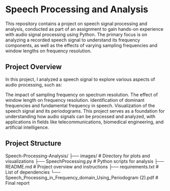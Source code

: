 # Speech Processing and Analysis
This repository contains a project on speech signal processing and analysis, conducted as part of an assignment to gain hands-on experience with audio signal processing using Python. The primary focus is on analyzing a recorded speech signal to understand its frequency components, as well as the effects of varying sampling frequencies and window lengths on frequency resolution.

## Project Overview
In this project, I analyzed a speech signal to explore various aspects of audio processing, such as:

The impact of sampling frequency on spectrum resolution.
The effect of window length on frequency resolution.
Identification of dominant frequencies and fundamental frequency in speech.
Visualization of the speech signal and its periodograms.
This project serves as a foundation for understanding how audio signals can be processed and analyzed, with applications in fields like telecommunications, biomedical engineering, and artificial intelligence.

## Project Structure
Speech-Processing-Analysis/
├── images/                  # Directory for plots and visualizations
├── SpeechProcessing.py      # Python scripts for analysis
├── README.md                # Project overview and instructions
├── requirements.txt         # List of dependencies
└── Speech_Processing_in_Frequency_domain_Using_Periodogram (2).pdf               # Final report
